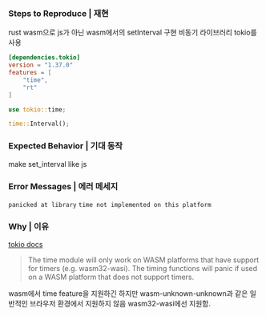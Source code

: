 ### Steps to Reproduce | 재현

rust wasm으로 js가 아닌 wasm에서의 setInterval 구현
비동기 라이브러리 tokio를 사용

```toml
[dependencies.tokio]
version = "1.37.0"
features = [
    "time",
    "rt"
]
```
```rust
use tokio::time;

time::Interval();
```

### Expected Behavior | 기대 동작
make set_interval like js

### Error Messages | 에러 메세지
`panicked at library`
`time not implemented on this platform`

### Why | 이유
[tokio docs](https://docs.rs/tokio/latest/tokio/#wasm-support)

>The time module will only work on WASM platforms that have support for timers (e.g. wasm32-wasi). The timing functions will panic if used on a WASM platform that does not support timers.

wasm에서 time feature을 지원하긴 하지만
wasm-unknown-unknown과 같은 일반적인 브라우저 환경에서 지원하지 않음
wasm32-wasi에선 지원함.
